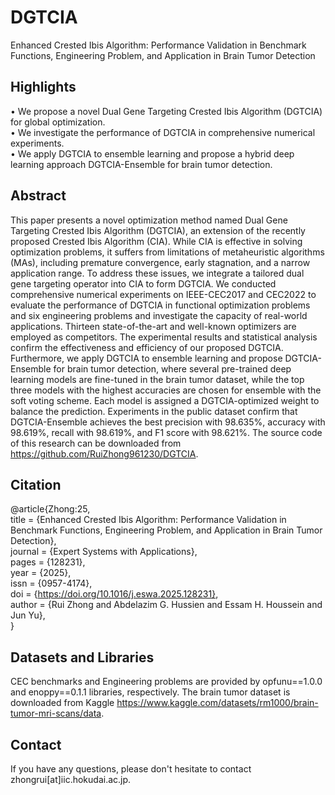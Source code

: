 # DGTCIA
Enhanced Crested Ibis Algorithm: Performance Validation in Benchmark Functions, Engineering Problem, and Application in Brain Tumor Detection

## Highlights
• We propose a novel Dual Gene Targeting Crested Ibis Algorithm (DGTCIA) for global optimization.  
• We investigate the performance of DGTCIA in comprehensive numerical experiments.  
• We apply DGTCIA to ensemble learning and propose a hybrid deep learning approach DGTCIA-Ensemble for brain tumor detection.  

## Abstract
This paper presents a novel optimization method named Dual Gene Targeting Crested Ibis Algorithm (DGTCIA), an extension of the recently proposed Crested Ibis Algorithm (CIA). While CIA is effective in solving optimization problems, it suffers from limitations of metaheuristic algorithms (MAs), including premature convergence, early stagnation, and a narrow application range. To address these issues, we integrate a tailored dual gene targeting operator into CIA to form DGTCIA. We conducted comprehensive numerical experiments on IEEE-CEC2017 and CEC2022 to evaluate the performance of DGTCIA in functional optimization problems and six engineering problems and investigate the capacity of real-world applications. Thirteen state-of-the-art and well-known optimizers are employed as competitors. The experimental results and statistical analysis confirm the effectiveness and efficiency of our proposed DGTCIA. Furthermore, we apply DGTCIA to ensemble learning and propose DGTCIA-Ensemble for brain tumor detection, where several pre-trained deep learning models are fine-tuned in the brain tumor dataset, while the top three models with the highest accuracies are chosen for ensemble with the soft voting scheme. Each model is assigned a DGTCIA-optimized weight to balance the prediction. Experiments in the public dataset confirm that DGTCIA-Ensemble achieves the best precision with 98.635%, accuracy with 98.619%, recall with 98.619%, and F1 score with 98.621%. The source code of this research can be downloaded from https://github.com/RuiZhong961230/DGTCIA.

## Citation
@article{Zhong:25,  
title = {Enhanced Crested Ibis Algorithm: Performance Validation in Benchmark Functions, Engineering Problem, and Application in Brain Tumor Detection},  
journal = {Expert Systems with Applications},  
pages = {128231},  
year = {2025},  
issn = {0957-4174},  
doi = {https://doi.org/10.1016/j.eswa.2025.128231},  
author = {Rui Zhong and Abdelazim G. Hussien and Essam H. Houssein and Jun Yu},  
}

## Datasets and Libraries
CEC benchmarks and Engineering problems are provided by opfunu==1.0.0 and enoppy==0.1.1 libraries, respectively. The brain tumor dataset is downloaded from Kaggle https://www.kaggle.com/datasets/rm1000/brain-tumor-mri-scans/data.

## Contact
If you have any questions, please don't hesitate to contact zhongrui[at]iic.hokudai.ac.jp.

